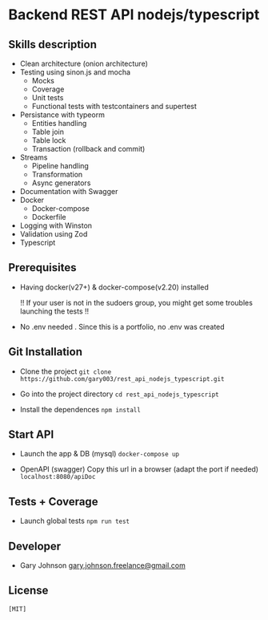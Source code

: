 # Backend REST API nodejs/typescript

## Skills description

- Clean architecture (onion architecture)
- Testing using sinon.js and mocha
  - Mocks
  - Coverage
  - Unit tests
  - Functional tests with testcontainers and supertest
- Persistance with typeorm
  - Entities handling
  - Table join
  - Table lock
  - Transaction (rollback and commit)
- Streams
  - Pipeline handling
  - Transformation
  - Async generators
- Documentation with Swagger
- Docker
  - Docker-compose
  - Dockerfile
- Logging with Winston
- Validation using Zod
- Typescript

## Prerequisites

- Having docker(v27+) & docker-compose(v2.20) installed

  !! If your user is not in the sudoers group, you might get some troubles launching the tests !!

- No .env needed . Since this is a portfolio, no .env was created

## Git Installation

- Clone the project
  `git clone https://github.com/gary003/rest_api_nodejs_typescript.git`

- Go into the project directory
  `cd rest_api_nodejs_typescript`

- Install the dependences
  `npm install`

## Start API

- Launch the app & DB (mysql)
  `docker-compose up`

- OpenAPI (swagger)
  Copy this url in a browser (adapt the port if needed)
  `localhost:8080/apiDoc`

## Tests + Coverage

- Launch global tests
  `npm run test`

## Developer

- Gary Johnson <gary.johnson.freelance@gmail.com>

## License

    [MIT]
